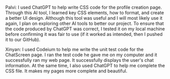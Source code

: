 Palvi: 
I used ChatGPT to help write CSS code for the profile creation page. Through this AI tool, I learned key CSS elements, how to format, and create a better UI design. 
Although this tool was useful and I will most likely use it again, I plan on exploring other AI tools to better our project. To ensure that the code produced by ChatGPT was correct,
I tested it on my local machine before confirming it was fair to use (if it worked as intended, then I pushed it to our GitHub).

Xinyan:
I used Codeium to help me write the unit test code for the ChatScreen page. I ran the test code he gave me on my computer and it successfully ran my web page. It successfully displays the user's chat information. At the same time, I also used ChatGPT to help me complete the CSS file. It makes my pages more complete and beautiful.
